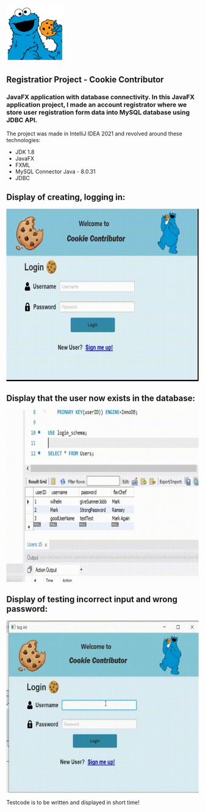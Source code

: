 <img src=readmeIMG/CMLogo.png width="150" height="150">

## Registratior Project - Cookie Contributor

### JavaFX application with database connectivity. In this JavaFX application project, I made an account registrator where we store user registration form data into MySQL database using JDBC API.
The project was made in IntelliJ IDEA 2021 and revolved around these technologies:
- JDK 1.8
- JavaFX
- FXML
- MySQL Connector Java - 8.0.31
- JDBC

## Display of creating, logging in:
<img src=readmeIMG/displayOfSignUp.gif width="650" height="450">

## Display that the user now exists in the database:

<img src=readmeIMG/updTable.gif width="650" height="450">


## Display of testing incorrect input and wrong password:

<img src=readmeIMG/displayTest.gif width="650" height="450">

Testcode is to be written and displayed in short time!